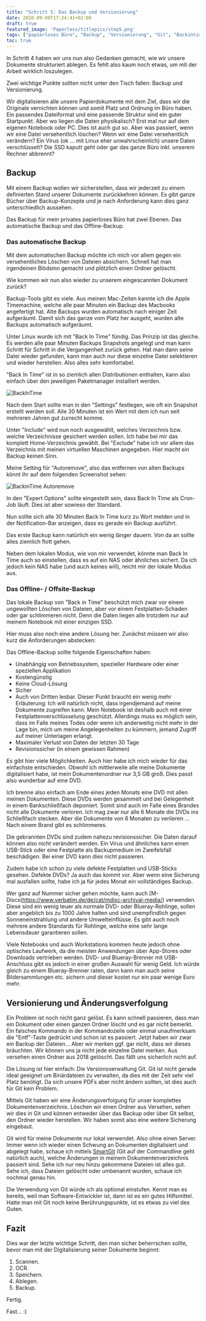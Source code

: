 ```yaml
---
title: "Schritt 5: Das Backup und Versionierung"
date: 2020-09-08T17:24:41+02:00
draft: true
featured_image: 'Paperless/titlepics/step5.png'
tags: ["papierloses Büro", "Backup", "Versionierung", "Git", "Backintime"]
toc: true
---
```


In Schritt 4 haben wir uns nun also Gedanken gemacht, wie wir unsere Dokumente strukturiert ablegen. Es fehlt also kaum noch etwas, um mit der Arbeit wirklich loszulegen.

Zwei wichtige Punkte sollten nicht unter den Tisch fallen: Backup und Versionierung.

Wir digitalisieren alle unsere Papierdokumente mit dem Ziel, dass wir die Originale vernichten können und somit Platz und Ordnung im Büro haben. Ein passendes Dateiformat und eine passende Struktur sind ein guter Startpunkt. Aber wo liegen die Daten physikalisch? Erst mal nur auf dem eigenen Notebook oder PC. Dies ist auch gut so. Aber was passiert, wenn wir eine Datei versehentlich löschen? Wenn wir eine Datei versehentlich verändern? Ein Virus (ok ... mit Linux eher unwahrscheinlich) unsere Daten verschlüsselt? Die SSD kaputt geht oder gar das ganze Büro inkl. unserem Rechner abbrennt?

## Backup

Mit einem Backup wollen wir sicherstellen, dass wir jederzeit zu einem definierten Stand unserer Dokumente zurückkehren können. Es gibt ganze Bücher über Backup-Konzepte und je nach Anforderung kann dies ganz unterschiedlich aussehen.

Das Backup für mein privates papierloses Büro hat zwei Ebenen. Das automatische Backup und das Offline-Backup.

### Das automatische Backup

Mit dem automatischen Backup möchte ich mich vor allem gegen ein versehentliches Löschen von Dateien absichern. Schnell hat man irgendeinen Blödsinn gemacht und plötzlich einen Ordner gelöscht.

Wie kommen wir nun also wieder zu unserem eingescannten Dokument zurück?

Backup-Tools gibt es viele. Aus meinen Mac-Zeiten kannte ich die Apple Timemachine, welche alle paar Minuten ein Backup des Macbooks angefertigt hat. Alte Backups wurden automatisch nach einiger Zeit aufgeräumt. Damit sich das ganze vom Platz her ausgeht, wurden alte Backups automatisch aufgeräumt.

Unter Linux wurde ich mit "Back In Time" fündig. Das Prinzip ist das gleiche. Es werden alle paar Minuten Backups Snapshots angelegt und man kann Schritt für Schritt in die Vergangenheit zurück gehen. Hat man dann seine Datei wieder gefunden, kann man auch nur diese einzelne Datei selektieren und wieder herstellen. Also alles sehr komfortabel.

"Back In Time" ist in so ziemlich allen Distributionen enthalten, kann also einfach über den jeweiligen Paketmanager installiert werden.

 ![BackInTime](2482) 
 
 Nach dem Start sollte man in den "Settings" festlegen, wie oft ein Snapshot erstellt werden soll. Alle 30 Minuten ist ein Wert mit dem ich nun seit mehreren Jahren gut zurrecht komme. 
 
 Unter "Include" wird nun noch ausgewählt, welches Verzeichnis bzw. welche Verzeichnisse gesichert werden sollen. Ich habe bei mir das komplett Home-Verzeichnis gewählt. Bei "Exclude" habe ich vor allem das Verzeichnis mit meinen virtuellen Maschinen angegeben. Hier macht ein Backup keinen Sinn.
 
 Meine Setting für "Autoremove", also das entfernen von alten Backups könnt ihr auf dem folgenden Screenshot sehen:
 
![BackinTime Autoremove](2483) 
  
In den "Expert Options" sollte eingestellt sein, dass Back In Time als Cron-Job läuft. Dies ist aber sowieso der Standard. 

Nun sollte sich alle 30 Minuten Back In Time kurz zu Wort melden und in der Notification-Bar anzeigen, dass es gerade ein Backup ausführt.

Das erste Backup kann natürlich ein wenig länger dauern. Von da an sollte alles ziemlich flott gehen.

Neben dem lokalen Modus, wie von mir verwendet, könnte man Back In Time auch so einstellen, dass es auf ein NAS oder ähnliches sichert. Da ich jedoch kein NAS habe (und auch keines will), reicht mir der lokale Modus aus.
  

### Das Offline- / Offsite-Backup

Das lokale Backup von "Back in Time" beschützt mich zwar vor einem ungewollten Löschen von Dateien, aber vor einem Festplatten-Schaden oder gar schlimmeren nicht. Denn die Daten liegen alle trotzdem nur auf meinem Notebook mit einer einzigen SSD.

Hier muss also noch eine andere Lösung her. Zunächst müssen wir also kurz die Anforderungen abstecken:

Das Offline-Backup sollte folgende Eigenschaften haben:

* Unabhängig von Betriebssystem, spezieller Hardware oder einer speziellen Applikation
* Kostengünstig
* Keine Cloud-Lösung
* Sicher
* Auch von Dritten lesbar. Dieser Punkt braucht ein wenig mehr Erläuterung: Ich will natürlich nicht, dass irgendjemand auf meine Dokumente zugreifen kann. Mein Notebook ist deshalb auch mit einer Festplattenverschlüsselung geschützt. Allerdings muss es möglich sein, dass im Falle meines Todes oder wenn ich anderweitig nicht mehr in der Lage bin, mich um meine Angelegenheiten zu kümmern, jemand Zugriff auf meiner Unterlagen erlangt.
* Maximaler Verlust von Daten der letzten 30 Tage
* Revisionssicher (in einem gewissen Rahmen)

Es gibt hier viele Möglichkeiten. Auch hier habe ich mich wieder für das einfachste entschieden. Obwohl ich mittlerweile alle meine Dokumente digitalisiert habe, ist mein Dokumentenordner nur 3,5 GB groß. Dies passt also wunderbar auf eine DVD.

Ich brenne also einfach am Ende eines jeden Monats eine DVD mit allen meinen Dokumenten. Diese DVDs werden gesammelt und bei Gelegenheit in einem Bankschließfach deponiert. Somit sind auch im Falle eines Brandes nicht alle Dokumente verloren. Ich mag zwar nur alle 6 Monate die DVDs ins Schließfach stecken. Aber die Dokumente von 6 Monaten zu verlieren ... Nach einem Brand gibt es schlimmeres. 

Die gebrannten DVDs sind zudem nahezu revisionssicher. Die Daten darauf können also nicht verändert werden. Ein Virus und ähnliches kann einen USB-Stick oder eine Festplatte als Backupmedium im Zweifelsfall beschädigen. Bei einer DVD kann dies nicht passieren.

Zudem habe ich schon zu viele defekte Festplatten und USB-Sticks gesehen. Defekte DVDs? Ja auch das kommt vor. Aber wenn eine Sicherung mal ausfallen sollte, habe ich ja für jedes Monat ein vollständiges Backup.

Wer ganz auf Nummer sicher gehen möchte, kann auch [M-Discs(https://www.verbatim.de/de/cat/mdisc-archival-media/) verwenden. Diese sind ein wenig teuer als normale DVD- oder Blueray-Rohlinge, sollen aber angeblich bis zu 1000 Jahre halten und sind unempfindlich gegen Sonneneinstrahlung und andere Umwelteinflüsse. Es gibt auch noch mehrere andere Standards für Rohlinge, welche eine sehr lange Lebensdauer garantieren sollen.

Viele Notebooks und auch Workstations kommen heute jedoch ohne optisches Laufwerk, da die meisten Anwendungen über App-Stores oder Downloads vertrieben werden. DVD- und Blueray-Brenner mit USB-Anschluss gibt es jedoch in einer großen Auswahl für wenig Geld. Ich würde gleich zu einem Blueray-Brenner raten, dann kann man auch seine Bildersammlungen etc. sichern und dieser kostet nur ein paar wenige Euro mehr.


## Versionierung und Änderungsverfolgung

Ein Problem ist noch nicht ganz gelöst. Es kann schnell passieren, dass man ein Dokument oder einen ganzen Ordner löscht und es gar nicht bemerkt. Ein falsches Kommando in der Kommandozeile oder einmal unaufmerksam die "Entf"-Taste gedrückt und schon ist es passiert. Jetzt haben wir zwar ein Backup der Dateien... Aber wir merken ggf. gar nicht, dass wir dieses bräuchten. Wir können uns ja nicht jede einzelne Datei merken. Aus versehen einen Ordner aus 2018 gelöscht. Das fällt uns sicherlich nicht auf.

Die Lösung ist hier einfach: Die Versionsverwaltung Git. Git ist nicht gerade ideal geeignet um Binärdateien zu verwalten, da dies mit der Zeit sehr viel Platz benötigt. Da sich unsere PDFs aber nicht ändern sollten, ist dies auch für Git kein Problem.

Mittels Git haben wir eine Änderungsverfolgung für unser komplettes Dokumentenverzeichnis. Löschen wir einen Ordner aus Versehen, sehen wir dies in Git und können entweder über das Backup oder über Git selbst, den Ordner wieder herstellen. Wir haben somit also eine weitere Sicherung eingebaut.

Git wird für meine Dokumente nur lokal verwendet. Also ohne einen Server. Immer wenn ich wieder einen Schwung an Dokumenten digitalisiert und abgelegt habe, schaue ich mittels [SmartGit](https://www.syntevo.com/smartgit/) (Git auf der Commandline geht natürlich auch), welche Änderungen in meinem Dokumentenverzeichnis passiert sind. Sehe ich nur neu hinzu gekommene Dateien ist alles gut. Sehe ich, dass Dateien gelöscht oder umbenannt wurden, schaue ich nochmal genau hin.

Die Verwendung von Git würde ich als optional einstufen. Kennt man es bereits, weil man Software-Entwickler ist, dann ist es ein gutes Hilfsmittel. Hatte man mit Git noch keine Berührungspunkte, ist es etwas zu viel des Guten.

## Fazit

Dies war der letzte wichtige Schritt, den man sicher beherrschen sollte, bevor man mit der Digitalisierung seiner Dokumente beginnt:


1. Scannen.
2. OCR.
3. Speichern.
4. Ablegen.
5. Backup.

Fertig.

Fast... :)